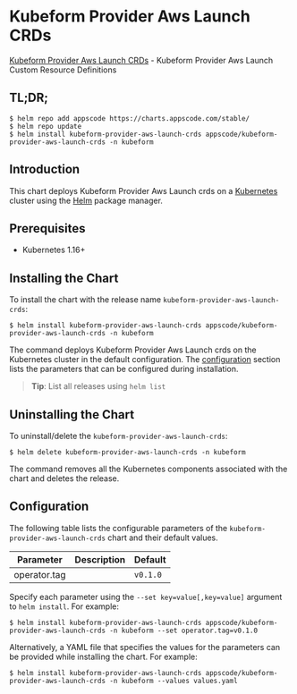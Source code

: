 # Kubeform Provider Aws Launch CRDs

[Kubeform Provider Aws Launch CRDs](https://github.com/kubeform) - Kubeform Provider Aws Launch Custom Resource Definitions

## TL;DR;

```console
$ helm repo add appscode https://charts.appscode.com/stable/
$ helm repo update
$ helm install kubeform-provider-aws-launch-crds appscode/kubeform-provider-aws-launch-crds -n kubeform
```

## Introduction

This chart deploys Kubeform Provider Aws Launch crds on a [Kubernetes](http://kubernetes.io) cluster using the [Helm](https://helm.sh) package manager.

## Prerequisites

- Kubernetes 1.16+

## Installing the Chart

To install the chart with the release name `kubeform-provider-aws-launch-crds`:

```console
$ helm install kubeform-provider-aws-launch-crds appscode/kubeform-provider-aws-launch-crds -n kubeform
```

The command deploys Kubeform Provider Aws Launch crds on the Kubernetes cluster in the default configuration. The [configuration](#configuration) section lists the parameters that can be configured during installation.

> **Tip**: List all releases using `helm list`

## Uninstalling the Chart

To uninstall/delete the `kubeform-provider-aws-launch-crds`:

```console
$ helm delete kubeform-provider-aws-launch-crds -n kubeform
```

The command removes all the Kubernetes components associated with the chart and deletes the release.

## Configuration

The following table lists the configurable parameters of the `kubeform-provider-aws-launch-crds` chart and their default values.

|  Parameter   | Description | Default  |
|--------------|-------------|----------|
| operator.tag |             | `v0.1.0` |


Specify each parameter using the `--set key=value[,key=value]` argument to `helm install`. For example:

```console
$ helm install kubeform-provider-aws-launch-crds appscode/kubeform-provider-aws-launch-crds -n kubeform --set operator.tag=v0.1.0
```

Alternatively, a YAML file that specifies the values for the parameters can be provided while
installing the chart. For example:

```console
$ helm install kubeform-provider-aws-launch-crds appscode/kubeform-provider-aws-launch-crds -n kubeform --values values.yaml
```
